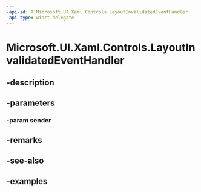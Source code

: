 ```yaml
---
-api-id: T:Microsoft.UI.Xaml.Controls.LayoutInvalidatedEventHandler
-api-type: winrt delegate
---
```


<!-- Delegate syntax.
public delegate void LayoutInvalidatedEventHandler(LayoutBase sender)
-->

# Microsoft.UI.Xaml.Controls.LayoutInvalidatedEventHandler

## -description

## -parameters
### -param sender

## -remarks

## -see-also

## -examples

